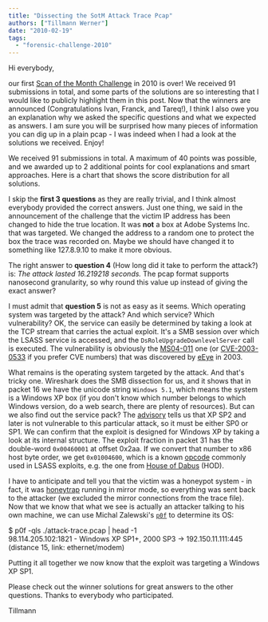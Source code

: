 ```yaml
---
title: "Dissecting the SotM Attack Trace Pcap"
authors: ["Tillmann Werner"]
date: "2010-02-19"
tags: 
  - "forensic-challenge-2010"
---
```


Hi everybody,  
  

our first [Scan of the Month Challenge](https://honeynet.org/node/504) in 2010 is over! We received 91 submissions in total, and some parts of the solutions are so interesting that I would like to publicly highlight them in this post. Now that the winners are announced (Congratulations Ivan, Franck, and Tareq!), I think I also owe you an explanation why we asked the specific questions and what we expected as answers. I am sure you will be surprised how many pieces of information you can dig up in a plain pcap - I was indeed when I had a look at the solutions we received. Enjoy!

  
  
  

We received 91 submissions in total. A maximum of 40 points was possible, and we awarded up to 2 additional points for cool explanations and smart approaches. Here is a chart that shows the score distribution for all solutions.

  
  

I skip the **first 3 questions** as they are really trivial, and I think almost everybody provided the correct answers. Just one thing, we said in the announcement of the challenge that the victim IP address has been changed to hide the true location. It was **not** a box at Adobe Systems Inc. that was targeted. We changed the address to a random one to protect the box the trace was recorded on. Maybe we should have changed it to something like 127.8.9.10 to make it more obvious.

  
  

The right answer to **question 4** (How long did it take to perform the attack?) is: _The attack lasted 16.219218 seconds._ The pcap format supports nanosecond granularity, so why round this value up instead of giving the exact answer?

  
  

I must admit that **question 5** is not as easy as it seems. Which operating system was targeted by the attack? And which service? Which vulnerability? OK, the service can easily be determined by taking a look at the TCP stream that carries the actual exploit. It's a SMB session over which the LSASS service is accessed, and the `DsRoleUpgradeDownlevelServer` call is executed. The vulnerability is obviously the [MS04-011](http://www.microsoft.com/technet/security/Bulletin/MS04-011.mspx) one (or [CVE-2003-0533](http://cve.mitre.org/cgi-bin/cvename.cgi?name=CVE-2003-0533) if you prefer CVE numbers) that was discovered by [eEye](http://research.eeye.com/html/advisories/published/AD20040413C.html) in 2003.

  
  

What remains is the operating system targeted by the attack. And that's tricky one. Wireshark does the SMB dissection for us, and it shows that in packet 16 we have the unicode string `Windows 5.1`, which means the system is a Windows XP box (if you don't know which number belongs to which Windows version, do a web search, there are plenty of resources). But can we also find out the service pack? The [advisory](http://www.microsoft.com/technet/security/Bulletin/MS04-011.mspx) tells us that XP SP2 and later is not vulnerable to this particular attack, so it must be either SP0 or SP1. We can confirm that the exploit is designed for Windows XP by taking a look at its internal structure. The exploit fraction in packet 31 has the double-word `0x00460001` at offset 0x2aa. If we convert that number to x86 host byte order, we get `0x01004600`, which is a known [opcode](http://www.metasploit.com/opcodedb) commonly used in LSASS exploits, e.g. the one from [House of Dabus](http://downloads.securityfocus.com/vulnerabilities/exploits/HOD-ms04011-lsasrv-expl.c) (HOD).

  
  

I have to anticipate and tell you that the victim was a honeypot system - in fact, it was [honeytrap](http://honeytrap.carnivore.it/) running in mirror mode, so everything was sent back to the attacker (we excluded the mirror connections from the trace file). Now that we know that what we see is actually an attacker talking to his own machine, we can use Michal Zalewski's [`p0f`](http://lcamtuf.coredump.cx/p0f.shtml) to determine its OS:

  
  
$ p0f -qls ./attack-trace.pcap | head -1  
98.114.205.102:1821 - Windows XP SP1+, 2000 SP3 -> 192.150.11.111:445 (distance 15, link: ethernet/modem)  
  

Putting it all together we now know that the exploit was targeting a Windows XP SP1.

  
  
Please check out the winner solutions for great answers to the other questions. Thanks to everybody who participated.  
  
Tillmann
